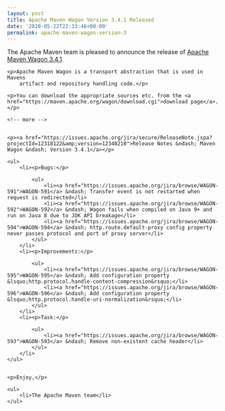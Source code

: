 ```yaml
---
layout: post
title: Apache Maven Wagon Version 3.4.1 Released
date: '2020-05-22T22:33:46+00:00'
permalink: apache-maven-wagon-version-3
---
```

<div class="entry-content"><p>The Apache Maven team is pleased to announce the release of
    <a href="https://maven.apache.org/wagon/">Apache Maven Wagon 3.4.1</a>.</p>

    <p>Apache Maven Wagon is a transport abstraction that is used in Mavens
        artifact and repository handling code.</p>

    <p>You can download the appropriate sources etc. from the <a href="https://maven.apache.org/wagon/download.cgi">download page</a>.</p>

    <!-- more -->


    <p><a href="https://issues.apache.org/jira/secure/ReleaseNote.jspa?projectId=12318122&amp;version=12348210">Release Notes &ndash; Maven Wagon &ndash; Version 3.4.1</a></p>

    <ul>
        <li><p>Bugs:</p>

            <ul>
                <li><a href="https://issues.apache.org/jira/browse/WAGON-591">WAGON-591</a> &ndash; Transfer event is not restarted when request is redirected</li>
                <li><a href="https://issues.apache.org/jira/browse/WAGON-592">WAGON-592</a> &ndash; Wagon fails when compiled on Java 9+ and run on Java 8 due to JDK API breakage</li>
                <li><a href="https://issues.apache.org/jira/browse/WAGON-594">WAGON-594</a> &ndash; http.route.default-proxy config property never passes protocol and port of proxy server</li>
            </ul>
        </li>
        <li><p>Improvements:</p>

            <ul>
                <li><a href="https://issues.apache.org/jira/browse/WAGON-595">WAGON-595</a> &ndash; Add configuration property &lsquo;http.protocol.handle-content-compression&rsquo;</li>
                <li><a href="https://issues.apache.org/jira/browse/WAGON-596">WAGON-596</a> &ndash; Add configuration property &lsquo;http.protocol.handle-uri-normalization&rsquo;</li>
            </ul>
        </li>
        <li><p>Task:</p>

            <ul>
                <li><a href="https://issues.apache.org/jira/browse/WAGON-593">WAGON-593</a> &ndash; Remove non-existent cache header</li>
            </ul>
        </li>
    </ul>


    <p>Enjoy,</p>

    <ul>
        <li>The Apache Maven team</li>
    </ul>

</div>
